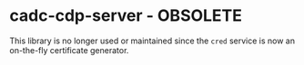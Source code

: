 # cadc-cdp-server - OBSOLETE

This library is no longer used or maintained since the `cred` service is now an 
on-the-fly certificate generator.

